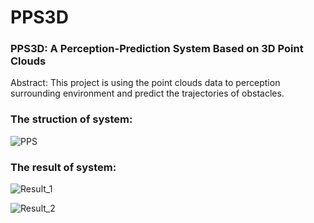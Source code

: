 # PPS3D
### PPS3D: A Perception-Prediction System Based on 3D Point Clouds
Abstract: This project is using the point clouds data to perception surrounding environment and predict the trajectories of obstacles.

### The struction of system:
![PPS](https://github.com/Zavieton/PPS3D/blob/main/figures/PPS.png)

### The result of system:

![Result_1](https://github.com/Zavieton/PPS3D/blob/main/figures/result1.jpg)

![Result_2](https://github.com/Zavieton/PPS3D/blob/main/figures/result_2.jpg)

